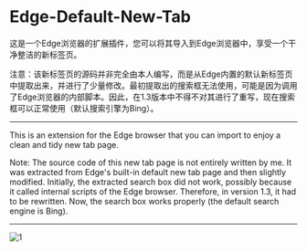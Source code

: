 # Edge-Default-New-Tab
这是一个Edge浏览器的扩展插件，您可以将其导入到Edge浏览器中，享受一个干净整洁的新标签页。

注意：该新标签页的源码并非完全由本人编写，而是从Edge内置的默认新标签页中提取出来，并进行了少量修改。最初提取出的搜索框无法使用，可能是因为调用了Edge浏览器的内部脚本。因此，在1.3版本中不得不对其进行了重写，现在搜索框可以正常使用（默认搜索引擎为Bing）。

---------------------------------------------------------------------------------------------------------------------------------------------------------

This is an extension for the Edge browser that you can import to enjoy a clean and tidy new tab page.

Note: The source code of this new tab page is not entirely written by me. It was extracted from Edge's built-in default new tab page and then slightly modified. Initially, the extracted search box did not work, possibly because it called internal scripts of the Edge browser. Therefore, in version 1.3, it had to be rewritten. Now, the search box works properly (the default search engine is Bing).

---------------------------------------------------------------------------------------------------------------------------------------------------------

![1](https://github.com/3b90b51b5b65/Edge-Default-New-Tab/assets/162907802/eb4f7052-3084-410a-8e6a-b5019496669b)

